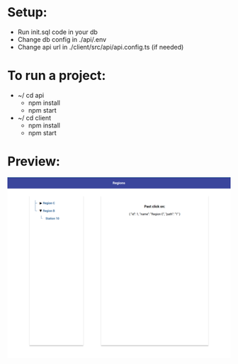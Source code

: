 # Setup:
* Run init.sql code in your db
* Change db config in ./api/.env
* Change api url in ./client/src/api/api.config.ts (if needed)

# To run a project:
* ~/ cd api
  * npm install
  * npm start
* ~/ cd client
  * npm install
  * npm start
  
# Preview:
![](./prewiew.png)